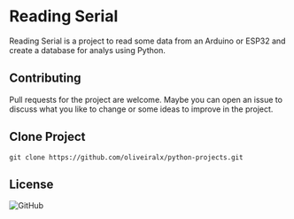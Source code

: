 # Reading Serial

Reading Serial is a project to read some data from an Arduino or ESP32 and create a database for analys using Python.

## Contributing

Pull requests for the project are welcome. Maybe you can open an issue to discuss what you like to change or some ideas to improve in the project.


## Clone Project
```
git clone https://github.com/oliveiralx/python-projects.git
```

## License
<img alt="GitHub" src="https://img.shields.io/github/license/oliveiralx/python-projects?color=blue&label=License&style=flat-square">
